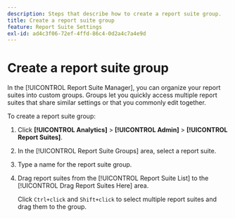 ```yaml
---
description: Steps that describe how to create a report suite group.
title: Create a report suite group
feature: Report Suite Settings
exl-id: ad4c3f06-72ef-4ffd-86c4-0d2a4c7a4e9d
---
```

# Create a report suite group

In the [!UICONTROL Report Suite Manager], you can organize your report suites into custom groups. Groups let you quickly access multiple report suites that share similar settings or that you commonly edit together.

To create a report suite group:

1. Click **[!UICONTROL Analytics]** > **[!UICONTROL Admin]** > **[!UICONTROL Report Suites]**.
1. In the [!UICONTROL Report Suite Groups] area, select a report suite.
1. Type a name for the report suite group.
1. Drag report suites from the [!UICONTROL Report Suite List] to the [!UICONTROL Drag Report Suites Here] area.

   Click `Ctrl+click` and `Shift+click` to select multiple report suites and drag them to the group.
